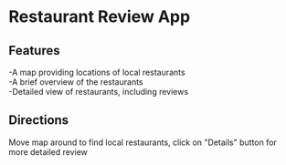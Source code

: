 # Restaurant Review App

## Features

-A map providing locations of local restaurants  
-A brief overview of the restaurants  
-Detailed view of restaurants, including reviews  

## Directions

Move map around to find local restaurants, click on "Details" button for more detailed review
